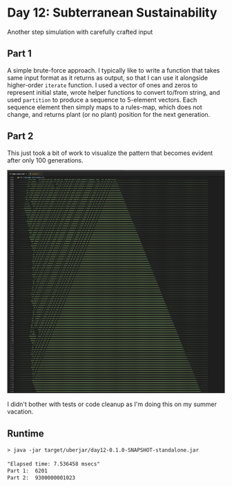 # Day 12: Subterranean Sustainability

Another step simulation with carefully crafted input

## Part 1

A simple brute-force approach. I typically like to write a function that takes same input format as it returns as output, so that I can use it alongside higher-order `iterate` function. I used a vector of ones and zeros to represent initial state, wrote helper functions to convert to/from string, and used `partition` to produce a sequence to 5-element vectors. Each sequence element then simply maps to a rules-map, which does not change, and returns plant (or no plant) position for the next generation.

## Part 2

This just took a bit of work to visualize the pattern that becomes evident after only 100 generations. 

![After 100 generations](after-100.png "After 100 generations")

I didn't bother with tests or code cleanup as I'm doing this on my summer vacation.

## Runtime 

```
> java -jar target/uberjar/day12-0.1.0-SNAPSHOT-standalone.jar

"Elapsed time: 7.536458 msecs"
Part 1:  6201
Part 2:  9300000001023
```
